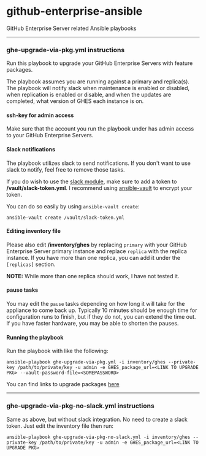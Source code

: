 # github-enterprise-ansible
GitHub Enterprise Server related Ansible playbooks

---
### ghe-upgrade-via-pkg.yml instructions

Run this playbook to upgrade your GitHub Enterprise Servers with feature packages.

The playbook assumes you are running against a primary and replica(s). The playbook will notify slack when maintenance is enabled or disabled, when replication is enabled or disable, and when the updates are completed, what version of GHES each instance is on. 

#### ssh-key for admin access

Make sure that the account you run the playbook under has admin access to your GitHub Enterprise Servers. 

#### Slack notifications
The playbook utilizes slack to send notifications. If you don't want to use slack to notify, feel free to remove those tasks. 

If you do wish to use the [slack module](https://docs.ansible.com/ansible/latest/modules/slack_module.html), make sure to add a token to **/vault/slack-token.yml**. I recommend using [ansible-vault](https://docs.ansible.com/ansible/latest/user_guide/vault.html?highlight=ansible%20vault) to encrypt your token. 

You can do so easily by using `ansible-vault create`:

```
ansible-vault create /vault/slack-token.yml
```

#### Editing inventory file

Please also edit **/inventory/ghes** by replacing `primary` with your GitHub Enterprise Server primary instance and replace `replica` with the replica instance. If you have more than one replica, you can add it under the `[replicas]` section. 

**NOTE:** While more than one replica should work, I have not tested it.

#### pause tasks

You may edit the `pause` tasks depending on how long it will take for the appliance to come back up. Typically 10 minutes should be enough time for configuration runs to finish, but if they do not, you can extend the time out. If you have faster hardware, you may be able to shorten the pauses.

#### Running the playbook

Run the playbook with like the following:

```
ansible-playbook ghe-upgrade-via-pkg.yml -i inventory/ghes --private-key /path/to/private/key -u admin -e GHES_package_url=<LINK TO UPGRADE PKG> --vault-password-file=<SOMEPASSWORD> 
```

You can find links to upgrade packages [here](https://enterprise.github.com/releases)

---
### ghe-upgrade-via-pkg-no-slack.yml instructions

Same as above, but without slack integration. No need to create a slack token. Just edit the inventory file then run:

```
ansible-playbook ghe-upgrade-via-pkg-no-slack.yml -i inventory/ghes --private-key /path/to/private/key -u admin -e GHES_package_url=<LINK TO UPGRADE PKG>
```


